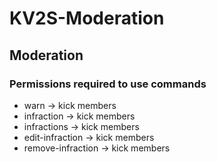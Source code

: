 # KV2S-Moderation
## Moderation
### Permissions required to use commands
* warn -> kick members
* infraction -> kick members
* infractions -> kick members
* edit-infraction -> kick members
* remove-infraction -> kick members